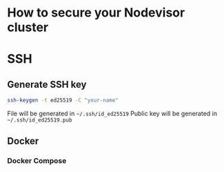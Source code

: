 # How to secure your Nodevisor cluster

# SSH

## Generate SSH key

```sh
ssh-keygen -t ed25519 -C "your-name"
```

File will be generated in `~/.ssh/id_ed25519`
Public key will be generated in `~/.ssh/id_ed25519.pub`

## Docker

### Docker Compose
